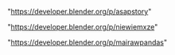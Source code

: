 "https://developer.blender.org/p/asapstory"

"https://developer.blender.org/p/niewiemxze"

"https://developer.blender.org/p/mairawpandas"

